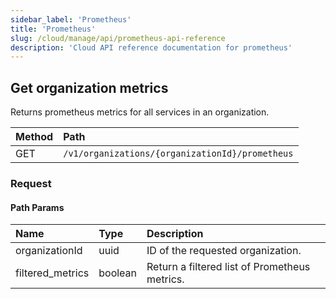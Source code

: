 ```yaml
---
sidebar_label: 'Prometheus'
title: 'Prometheus'
slug: /cloud/manage/api/prometheus-api-reference
description: 'Cloud API reference documentation for prometheus'
---
```


## Get organization metrics

Returns prometheus metrics for all services in an organization.

| Method | Path |
| :----- | :--- |
| GET | `/v1/organizations/{organizationId}/prometheus` |

### Request

#### Path Params

| Name | Type | Description |
| :--- | :--- | :---------- |
| organizationId | uuid | ID of the requested organization. | 
| filtered_metrics | boolean | Return a filtered list of Prometheus metrics. | 

